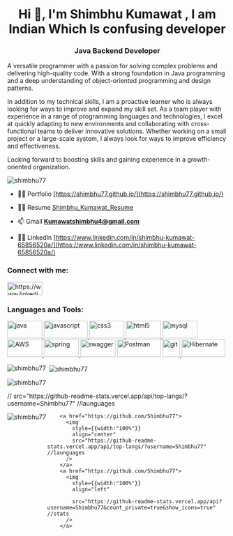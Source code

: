 
<!DOCTYPE html>
<html lang="en">
<head>
    <meta charset="UTF-8">
    <meta http-equiv="X-UA-Compatible" content="IE=edge">
    <meta name="viewport" content="width=device-width, initial-scale=1.0">               
    <title>Document </title>
</head>
<body>
    
<h1 align="center">Hi 👋, I'm Shimbhu Kumawat , I am Indian Which Is confusing developer </h1>                  
<h3 align="center">Java Backend Developer</h3>
<p> A versatile programmer with a passion for solving complex problems and delivering high-quality code. With a strong foundation in Java programming and a deep understanding of object-oriented programming and design patterns.</p> 
<p> In addition to my technical skills, I am a proactive learner who is always looking for ways to improve and expand my skill set. As a team player with experience in a range of programming languages and technologies, I excel at quickly adapting to new environments and collaborating with cross-functional teams to deliver innovative solutions. Whether working on a small project or a large-scale system, I always look for ways to improve efficiency and effectiveness.</p>
<p> Looking forward to boosting skills and gaining experience in a growth-oriented organization. </p>    


<p align="left"> <img src="https://komarev.com/ghpvc/?username=shimbhu77&label=Profile%20views&color=0e75b6&style=flat" alt="shimbhu77" /> </p>

- 👨‍💻 Portfolio [https://shimbhu77.github.io/](https://shimbhu77.github.io/)                       

- 👨‍💻 Resume [Shimbhu_Kumawat_Resume](https://drive.google.com/file/d/1Tt3xqD77bqEvru507Oh9AYtBcJcnr5oc/view?usp=share_link)

- 📫 Gmail **Kumawatshimbhu4@gmail.com**

- 👨‍💻 LinkedIn [https://www.linkedin.com/in/shimbhu-kumawat-65856520a/](https://www.linkedin.com/in/shimbhu-kumawat-65856520a/) 

<h3 align="left">Connect with me:</h3>
<p align="left">
<a href="https://www.linkedin.com/in/shimbhu-kumawat-65856520a/" target="blank"><img align="center" src="https://img.shields.io/badge/LinkedIn-%230077B5.svg?logo=linkedin&logoColor=white" alt="https://www.linkedin.com/in/shimbhu-kumawat-65856520a/" height="30" width="80" /></a>
</p> 


<h3 align="left">Languages and Tools:</h3>
<p align="left"> <a href="https://www.java.com" target="_blank" rel="noreferrer"> <img src="https://img.shields.io/badge/java-%23ED8B00.svg?style=for-the-badge&logo=java&logoColor=white" alt="java" width="80" height="40"/> </a> <a href="https://developer.mozilla.org/en-US/docs/Web/JavaScript" target="_blank" rel="noreferrer"> <img src="https://img.shields.io/badge/javascript-%23323330.svg?style=for-the-badge&logo=javascript&logoColor=%23F7DF1E" alt="javascript" width="100" height="40"/> </a> <a href="https://www.w3schools.com/css/" target="_blank" rel="noreferrer"> <img src="https://img.shields.io/badge/css3-%231572B6.svg?style=for-the-badge&logo=css3&logoColor=white" alt="css3" width="80" height="40"/> </a>  <a href="https://www.w3.org/html/" target="_blank" rel="noreferrer"> <img src="https://img.shields.io/badge/html5-%23E34F26.svg?style=for-the-badge&logo=html5&logoColor=white" alt="html5" width="80" height="40"/> </a>  <a href="https://www.mysql.com/" target="_blank" rel="noreferrer"> <img src="https://img.shields.io/badge/mysql-%2300f.svg?style=for-the-badge&logo=mysql&logoColor=white" alt="mysql" width="80" height="40"/> </a> <a href="https://aws.amazon.com/" target="_blank" rel="noreferrer"> <img src="https://img.shields.io/badge/AWS-%23FF9900.svg?style=for-the-badge&logo=amazon-aws&logoColor=white" alt="AWS" width="80" height="40"/> </a> <a href="https://spring.io/" target="_blank" rel="noreferrer"> <img src="https://img.shields.io/badge/spring-%236DB33F.svg?style=for-the-badge&logo=spring&logoColor=white" alt="spring" width="80" height="40"/> </a>
 <a> <img src="https://img.shields.io/badge/-Swagger-%23Clojure?style=for-the-badge&logo=swagger&logoColor=white" alt="swagger" width="80" height="40"/> </a>
  <a> <img src="https://img.shields.io/badge/Postman-FF6C37?style=for-the-badge&logo=postman&logoColor=white" alt="Postman" width="100" height="40"/> </a> 
 <a href="https://git-scm.com/" target="_blank" rel="noreferrer"> <img src="https://www.vectorlogo.zone/logos/git-scm/git-scm-icon.svg" alt="git" width="40" height="40"/> </a>
 <a href="https://hibernate.org/" target="_blank" rel="noreferrer"> <img src="https://hibernate.org/images/hibernate-logo.svg" alt="Hibernate" width="100" height="40"/> </a>
 </p>
 
<p><img align="left" src="https://github-readme-stats.vercel.app/api/top-langs?username=shimbhu77&show_icons=true&locale=en&layout=compact" alt="shimbhu77" /></p>

<p>&nbsp;<img align="center" src="https://github-readme-stats.vercel.app/api?username=shimbhu77&show_icons=true&locale=en" alt="shimbhu77" /></p>

<p><img align="center" src="https://github-readme-streak-stats.herokuapp.com/?user=shimbhu77&" alt="shimbhu77" /></p>
//            src="https://github-readme-stats.vercel.app/api/top-langs/?username=Shimbhu77"  //launguages

<p><img align="left"  src="https://github-readme-stats.vercel.app/api?username=shimbhu77" alt="shimbhu77" /></p>


        <a href="https://github.com/Shimbhu77">  
          <img 
            style={{width:"100%"}}
            align="center"
            src="https://github-readme-stats.vercel.app/api/top-langs/?username=Shimbhu77"  //launguages
          />
        </a>
        <a href="https://github.com/Shimbhu77">
          <img 
            style={{width:"100%"}}
            align="left"

            src="https://github-readme-stats.vercel.app/api?username=Shimbhu77&count_private=true&show_icons=true" //stats
          />
        </a>
   
</body>


</html>

